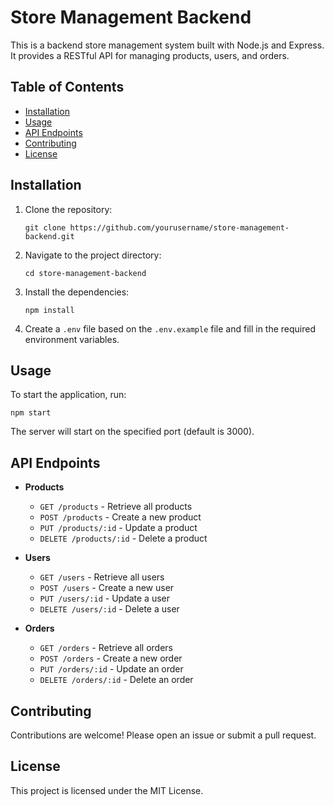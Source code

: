 # Store Management Backend

This is a backend store management system built with Node.js and Express. It provides a RESTful API for managing products, users, and orders.

## Table of Contents

- [Installation](#installation)
- [Usage](#usage)
- [API Endpoints](#api-endpoints)
- [Contributing](#contributing)
- [License](#license)

## Installation

1. Clone the repository:
   ```
   git clone https://github.com/yourusername/store-management-backend.git
   ```

2. Navigate to the project directory:
   ```
   cd store-management-backend
   ```

3. Install the dependencies:
   ```
   npm install
   ```

4. Create a `.env` file based on the `.env.example` file and fill in the required environment variables.

## Usage

To start the application, run:
```
npm start
```

The server will start on the specified port (default is 3000).

## API Endpoints

- **Products**
  - `GET /products` - Retrieve all products
  - `POST /products` - Create a new product
  - `PUT /products/:id` - Update a product
  - `DELETE /products/:id` - Delete a product

- **Users**
  - `GET /users` - Retrieve all users
  - `POST /users` - Create a new user
  - `PUT /users/:id` - Update a user
  - `DELETE /users/:id` - Delete a user

- **Orders**
  - `GET /orders` - Retrieve all orders
  - `POST /orders` - Create a new order
  - `PUT /orders/:id` - Update an order
  - `DELETE /orders/:id` - Delete an order

## Contributing

Contributions are welcome! Please open an issue or submit a pull request.

## License

This project is licensed under the MIT License.